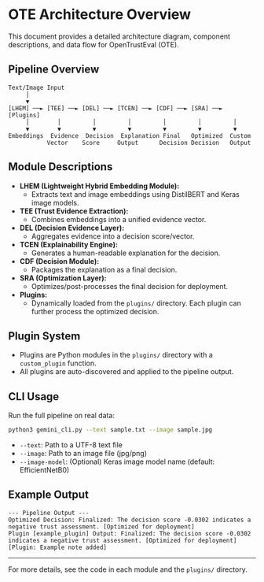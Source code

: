 # OTE Architecture Overview

This document provides a detailed architecture diagram, component descriptions, and data flow for OpenTrustEval (OTE).

## Pipeline Overview

```
Text/Image Input
     │
     ▼
[LHEM] ──► [TEE] ──► [DEL] ──► [TCEN] ──► [CDF] ──► [SRA] ──► [Plugins]
     │        │         │         │         │         │         │
     ▼        ▼         ▼         ▼         ▼         ▼         ▼
Embeddings  Evidence  Decision  Explanation Final   Optimized  Custom
           Vector    Score     Output      Decision Decision   Output
```

## Module Descriptions

- **LHEM (Lightweight Hybrid Embedding Module):**
  - Extracts text and image embeddings using DistilBERT and Keras image models.
- **TEE (Trust Evidence Extraction):**
  - Combines embeddings into a unified evidence vector.
- **DEL (Decision Evidence Layer):**
  - Aggregates evidence into a decision score/vector.
- **TCEN (Explainability Engine):**
  - Generates a human-readable explanation for the decision.
- **CDF (Decision Module):**
  - Packages the explanation as a final decision.
- **SRA (Optimization Layer):**
  - Optimizes/post-processes the final decision for deployment.
- **Plugins:**
  - Dynamically loaded from the `plugins/` directory. Each plugin can further process the optimized decision.

## Plugin System

- Plugins are Python modules in the `plugins/` directory with a `custom_plugin` function.
- All plugins are auto-discovered and applied to the pipeline output.

## CLI Usage

Run the full pipeline on real data:

```sh
python3 gemini_cli.py --text sample.txt --image sample.jpg
```
- `--text`: Path to a UTF-8 text file
- `--image`: Path to an image file (jpg/png)
- `--image-model`: (Optional) Keras image model name (default: EfficientNetB0)

## Example Output

```
--- Pipeline Output ---
Optimized Decision: Finalized: The decision score -0.0302 indicates a negative trust assessment. [Optimized for deployment]
Plugin [example_plugin] Output: Finalized: The decision score -0.0302 indicates a negative trust assessment. [Optimized for deployment] [Plugin: Example note added]
```

---

For more details, see the code in each module and the `plugins/` directory.
